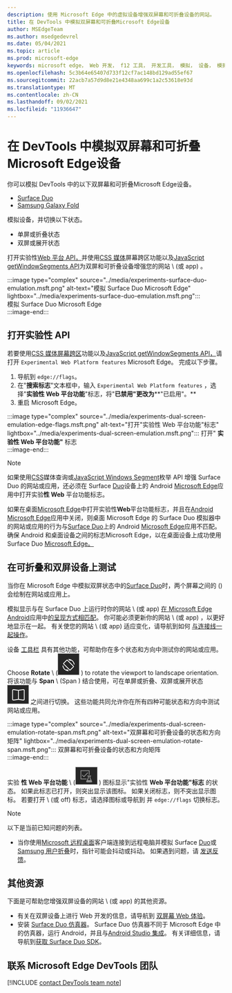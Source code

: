 ```yaml
---
description: 使用 Microsoft Edge 中的虚拟设备增强双屏幕和可折叠设备的网站。
title: 在 DevTools 中模拟双屏幕和可折叠Microsoft Edge设备
author: MSEdgeTeam
ms.author: msedgedevrel
ms.date: 05/04/2021
ms.topic: article
ms.prod: microsoft-edge
keywords: microsoft edge， Web 开发， f12 工具， 开发工具， 模拟， 设备， 模拟， 移动， 双屏， 可折叠， Surface Duo， Samsung 用户折叠
ms.openlocfilehash: 5c3b64e65407d733f12cf7ac148bd129ad55ef67
ms.sourcegitcommit: 22acb7a57d9d8e21e4348aa699c1a2c53618e93d
ms.translationtype: MT
ms.contentlocale: zh-CN
ms.lasthandoff: 09/02/2021
ms.locfileid: "11936647"
---
```

# <a name="emulate-dual-screen-and-foldable-devices-in-microsoft-edge-devtools"></a>在 DevTools 中模拟双屏幕和可折叠Microsoft Edge设备  

你可以模拟 DevTools 中的以下双屏幕和可折叠Microsoft Edge设备。  

*   [Surface Duo][SurfaceDevicesDuo]  
*   [Samsung Galaxy Fold][SamsungMobileGalaxyFold]  
    
模拟设备，并切换以下状态。  

*   单屏或折叠状态  
*   双屏或展开状态  
    
打开实验性[Web 平台 API，](#turn-on-experimental-apis)并使用[CSS 媒体][DualScreenDocsCssMedia]屏幕跨区功能以及[JavaScript getWindowSegments API][DualScreenDocsJSAPI]为双屏和可折叠设备增强您的网站 \ (或 app\) 。  

:::image type="complex" source="../media/experiments-surface-duo-emulation.msft.png" alt-text="模拟 Surface Duo Microsoft Edge" lightbox="../media/experiments-surface-duo-emulation.msft.png":::  
   模拟 Surface Duo Microsoft Edge  
:::image-end:::  

## <a name="turn-on-experimental-apis"></a>打开实验性 API  

若要使用[CSS 媒体屏幕跨区][DualScreenDocsCssMedia]功能以及[JavaScript getWindowSegments API，][DualScreenDocsJSAPI]请打开 `Experimental Web Platform features` Microsoft Edge。  完成以下步骤。  

1.  导航到 `edge://flags`。  
1.  在"**搜索标志**"文本框中，输入 `Experimental Web Platform features` ，选择"**实验性 Web 平台功能**"标志，将"**已禁用"更改为****"已启用"。**  
1.  重启 Microsoft Edge。  
    
:::image type="complex" source="../media/experiments-dual-screen-emulation-edge-flags.msft.png" alt-text="打开"实验性 Web 平台功能"标志" lightbox="../media/experiments-dual-screen-emulation.msft.png":::
   打开" **实验性 Web 平台功能"** 标志  
:::image-end:::  

> [!NOTE]
> 如果使用[CSS][DualScreenDocsCssMedia]媒体查询或[JavaScript Windows Segment][DualScreenDocsJSAPI]枚举 API 增强 Surface Duo 的网站或应用，还必须在 Surface [Duo][SurfaceDevicesDuo]设备上的 Android [Microsoft Edge][GooglePlayMicrosoftEdge]应用中打开实验**性 Web** [][SurfaceDevicesDuo]平台功能标志。  
> 
> 如果在桌面[Microsoft Edge][MicrosoftEdge]中打开实验性**Web**平台功能标志，并且在[Android Microsoft Edge][GooglePlayMicrosoftEdge]应用中关闭，则桌面 Microsoft Edge 的 Surface Duo 模拟器中的网站或应用的行为与[Surface Duo][SurfaceDevicesDuo]上的 Android [Microsoft Edge][GooglePlayMicrosoftEdge]应用不匹配。  确保 Android 和桌面设备之间的标志Microsoft Edge，以在桌面设备上成功使用 Surface Duo [Microsoft Edge。][MicrosoftEdge]  

## <a name="test-on-foldable-and-dual-screen-devices"></a>在可折叠和双屏设备上测试  

当你在 Microsoft Edge 中模拟双屏状态中的[Surface Duo][SurfaceDevicesDuo]时，两个屏幕之间的 (\) 会绘制在网站或应用上。  

模拟显示与在 Surface Duo 上运行时你的网站 \ (或 app\) [在 Microsoft Edge Android][GooglePlayMicrosoftEdge]应用中[的呈现方式相匹配][SurfaceDevicesDuo]。  你可能必须更新你的网站 \ (或 app\) ，以更好地显示在一起。  有关使您的网站 \ (或 app\) 适应变化，请导航到如何 [与连接线一起操作][DualScreenIntroductionHowWorkSeam]。  

设备 [工具栏][DevtoolsDeviceModeIndexSimulateMobileViewport] 具有其他功能，可帮助你在多个状态和方向中测试你的网站或应用。  Choose **Rotate** \ (![ Rotate ](../media/rotate-dark-icon.msft.png) \) to rotate the viewport to landscape orientation. 将该功能与 **Span** \ (Span \) 结合使用，可在单屏或折叠、双屏或展开状态 ![ ](../media/span-dark-icon.msft.png) 之间进行切换。  这些功能共同允许你在所有四种可能状态和方向中测试网站或应用。  

:::image type="complex" source="../media/experiments-dual-screen-emulation-rotate-span.msft.png" alt-text="双屏幕和可折叠设备的状态和方向矩阵" lightbox="../media/experiments-dual-screen-emulation-rotate-span.msft.png":::
   双屏幕和可折叠设备的状态和方向矩阵  
:::image-end:::  

实验 **性 Web 平台功能** \ (![ ExperimentalApis ](../media/experimental-apis-dark-icon.msft.png) \) 图标显示"实验性 **Web 平台功能"标志** 的状态。  如果此标志已打开，则突出显示该图标。  如果关闭标志，则不突出显示图标。  若要打开 \ (或 off\) 标志，请选择图标或导航到 并 `edge://flags` 切换标志。  

> [!NOTE]
> 以下是当前已知问题的列表。  
> 
> *   当你使用[Microsoft 远程桌面][RemoteDesktopClientDocs]客户端连接到远程电脑并模拟 Surface [Duo][SurfaceDevicesDuo]或[Samsung 用户折叠][SamsungMobileGalaxyFold]时，指针可能会抖动或抖动。  如果遇到问题，请 [发送反馈](#getting-in-touch-with-the-microsoft-edge-devtools-team)。  

## <a name="additional-resources"></a>其他资源  

下面是可帮助您增强双屏设备的网站 \ (或 app\) 的其他资源。  

*   有关在双屏设备上进行 Web 开发的信息，请导航到 [双屏幕 Web 体验][DualScreenWebIndex]。  
*   安装 [Surface Duo 仿真器][DualScreenAndroidUseEmulator]。  Surface Duo 仿真器不同于 Microsoft Edge 中的仿真器，运行 Android，并且与[Android Studio 集成][AndroidDeveloperStudio]。  有关详细信息，请导航到[获取 Surface Duo SDK][DualScreenAndroidGetDuoSdk]。  

## <a name="getting-in-touch-with-the-microsoft-edge-devtools-team"></a>联系 Microsoft Edge DevTools 团队  

[!INCLUDE [contact DevTools team note](../includes/contact-devtools-team-note.md)]  

<!-- links -->  

[DevtoolsDeviceModeIndexSimulateMobileViewport]: ../device-mode/index.md#simulate-a-mobile-viewport "在 Microsoft Edge DevTools 中通过设备模式模拟移动设备 | Microsoft Edge"  

[DualScreenWebIndex]: /dual-screen/web/index "双屏 Web 体验|Microsoft Docs"  
[DualScreenAndroidGetDuoSdk]: /dual-screen/android/get-duo-sdk "获取 Surface Duo 模拟器|Microsoft Docs"  
[DualScreenIntroductionHowWorkSeam]: /dual-screen/introduction#how-to-work-with-the-seam "如何处理接缝 - 双屏幕设备简介| Microsoft Docs"  
[DualScreenAndroidUseEmulator]: /dual-screen/android/use-emulator "使用 Surface Duo 模拟器|Microsoft Docs"  
[DualScreenDocsCssMedia]: /dual-screen/web/css-media-spanning "用于双屏幕检测的 CSS 媒体屏幕跨越功能 | Microsoft Docs"  
[DualScreenDocsJSAPI]: /dual-screen/web/javascript-getwindowsegments "适用于双屏幕设备的 getWindowSegments JavaScript AP | Microsoft Docs"  

[RemoteDesktopClientDocs]: /windows-server/remote/remote-desktop-services/clients/remote-desktop-clients "远程桌面客户端|Microsoft Docs"

[MicrosoftEdge]: https://www.microsoft.com/edge "Microsoft Edge"  

[SurfaceDevicesDuo]: https://www.microsoft.com/surface/devices/surface-duo "Surface Duo |Microsoft Surface"  

[AndroidDeveloperStudio]: https://developer.android.com/studio/ "Android Studio"  

[GooglePlayMicrosoftEdge]: https://play.google.com/store/apps/details?id=com.microsoft.emmx "Microsoft Edge |Google Play"  

[SamsungMobileGalaxyFold]: https://www.samsung.com/global/galaxy/galaxy-fold "百合|三星"  
